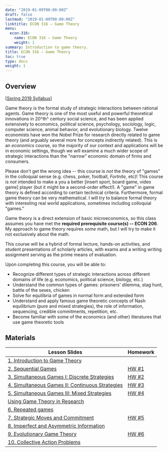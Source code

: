 ```yaml
---
date: "2019-01-09T00:00:00Z"
draft: false
lastmod: "2019-01-09T00:00:00Z"
linktitle: ECON 316 — Game Theory
menu:
  econ-316:
    name: ECON 316 — Game Theory
    weight: 1
summary: Introduction to game theory.
title: ECON 316 — Game Theory
toc: true
type: docs
weight: 1
---
```


## Overview

[[Spring 2019 Syllabus](https://www.dropbox.com/s/utj099m7w8ap831/Game_Theory_Syllabus.pdf?dl=0)]

Game theory is the formal study of strategic interactions between rational agents. Game theory is one of the most useful and powerful theoretical innovations in 20^th^ century social science, and has been applied extensively to economics, political science, psychology, sociology, logic, computer science, animal behavior, and evolutionary biology. Twelve economists have won the Nobel Prize for research directly related to game theory (and arguably several more for concepts indirectly related). This is an *economics* course, so the majority of our context and applications will be in economic settings, though we will examine a much wider scope of strategic interactions than the "narrow" economic domain of firms and consumers. 

Please don't get the wrong idea -- this course is *not* the theory of "games" in the colloquial sense (e.g. chess, poker, football, *Fortnite*, etc)! This course is *not* intended to make a you a better [insert sport, board game, video game] player (but it might be a second-order effect!). A "game" in game theory is defined according to certain technical criteria. Furthermore, formal game theory can be very mathematical. I will try to balance formal theory with interesting real world applications, sometimes including colloquial "games."

Game theory is a direct extension of basic microeconomics, so this class assumes you have met the  **required prerequisite course(s) -- ECON 206**. My approach to game theory requires *some* math, but I will try to make it not exclusively about the math.   

This course will be a hybrid of formal lecture, hands-on activities, and student presentations of scholarly articles, with exams and a writing writing assignment serving as the prime means of evaluation. 

Upon completing this course, you will be able to: 

- Recognize different types of strategic interactions across different domains of life (e.g. economics, political science, biology, etc.)
- Understand the common types of games: prisoners' dilemma, stag hunt, battle of the sexes,  chicken
- Solve for equilibria of games in normal form and extended form
- Understand and apply famous game theoretic concepts of Nash equilibrium (pure and mixed strategies), the role of information, sequencing, credible commitments, repetition, etc.
- Become familiar with some of the economics (and other) literatures that use game theoretic tools

## Materials

| Lesson Slides | Homework |
|---------------|----------|
| [1. Introduction to Game Theory](https://www.dropbox.com/s/ortqg63zdeu8ps7/Lesson1.pdf?dl=0) | |
| [2. Sequential Games](https://www.dropbox.com/s/oy5rul33u2y2i6a/Lesson2.pdf?dl=0) | [HW #1](https://www.dropbox.com/s/2e9kk5p8v9fsh0v/HW1.pdf?dl=0) |
| [3. Simultaneous Games I: Discrete Strategies](https://www.dropbox.com/s/8lti0o5thzvu1ku/Lesson3.pdf?dl=0) | [HW #2](https://www.dropbox.com/s/2mub4zvigfxex90/HW2.pdf?dl=0) |
| [4. Simultaneous Games II: Continuous Strategies](https://www.dropbox.com/s/783kcv1hbq0e8s1/Lesson4.pdf?dl=0) | [HW #3](https://www.dropbox.com/s/ph9io3cvxhmd3x5/HW3.pdf?dl=0) |
| [5. Simultaneous Games III: Mixed Strategies](https://www.dropbox.com/s/awi6hxndwjihyop/Lesson5.pdf?dl=0) | [HW #4](https://www.dropbox.com/s/ae3wfjzdl8bnnau/HW4.pdf?dl=0) |
| [Using Game Theory in Research](https://www.dropbox.com/s/4unmmqhf49fdufk/Game_theory_research.pdf?dl=0) | |
| [6. Repeated games](https://www.dropbox.com/s/bj8p7ua3wp6cb57/Lesson6.pdf?dl=0) | |
| [7. Strategic Moves and Commitment](https://www.dropbox.com/s/4guj405zn5wyfsn/Lesson7.pdf?dl=0) | [HW #5](https://www.dropbox.com/s/vrdsrys4kiq4t7w/HW5.pdf?dl=0) |
| [8. Imperfect and Asymmetric Information](https://www.dropbox.com/s/xo5a79phoepskoy/Lesson8.pdf?dl=0) | | 
| [9. Evolutionary Game Theory](https://www.dropbox.com/s/xv9honhmiweoga3/Lesson9.pdf?dl=0) | [HW #6](https://www.dropbox.com/s/05m9ppt91ou1osk/HW6.pdf?dl=0) | 
| [10. Collective Action Problems](https://www.dropbox.com/s/j9spx48gn14jj8m/Lesson10.pdf?dl=0) | |